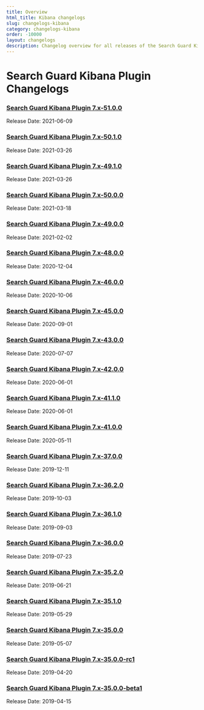 ```yaml
---
title: Overview
html_title: Kibana changelogs
slug: changelogs-kibana
category: changelogs-kibana
order: -10000
layout: changelogs
description: Changelog overview for all releases of the Search Guard Kibana Plugin that adds access control and session management.
---
```


<!---
Copyright 2020 floragunn GmbH
-->

# Search Guard Kibana Plugin Changelogs

### [Search Guard Kibana Plugin 7.x-51.0.0](changelog_kibana_7_x_51_0_0.md)

Release Date: 2021-06-09

### [Search Guard Kibana Plugin 7.x-50.1.0](changelog_kibana_7_x_50_1_0.md)

Release Date: 2021-03-26

### [Search Guard Kibana Plugin 7.x-49.1.0](changelog_kibana_7_x_49_1_0.md)

Release Date: 2021-03-26

### [Search Guard Kibana Plugin 7.x-50.0.0](changelog_kibana_7_x_50_0_0.md)

Release Date: 2021-03-18

### [Search Guard Kibana Plugin 7.x-49.0.0](changelog_kibana_7_x_49_0_0.md)

Release Date: 2021-02-02

### [Search Guard Kibana Plugin 7.x-48.0.0](changelog_kibana_7_x_48_0_0.md)

Release Date: 2020-12-04

### [Search Guard Kibana Plugin 7.x-46.0.0](changelog_kibana_7_x_46_0_0.md)

Release Date: 2020-10-06

### [Search Guard Kibana Plugin 7.x-45.0.0](changelog_kibana_7_x_45_0_0.md)

Release Date: 2020-09-01

### [Search Guard Kibana Plugin 7.x-43.0.0](changelog_kibana_7_x_43_0_0.md)

Release Date: 2020-07-07

### [Search Guard Kibana Plugin 7.x-42.0.0](changelog_kibana_7_x_42_0_0.md)

Release Date: 2020-06-01

### [Search Guard Kibana Plugin 7.x-41.1.0](changelog_kibana_7_x_41_1_0.md)

Release Date: 2020-06-01

### [Search Guard Kibana Plugin 7.x-41.0.0](changelog_kibana_7_x_41_0_0.md)

Release Date: 2020-05-11

### [Search Guard Kibana Plugin 7.x-37.0.0](changelog_kibana_7_x_37_0_0.md)

Release Date: 2019-12-11

### [Search Guard Kibana Plugin 7.x-36.2.0](changelog_kibana_7_x_36_2_0.md)

Release Date: 2019-10-03

### [Search Guard Kibana Plugin 7.x-36.1.0](changelog_kibana_7_x_36_1_0.md)

Release Date: 2019-09-03

### [Search Guard Kibana Plugin 7.x-36.0.0](changelog_kibana_7_x_36_0_0.md)

Release Date: 2019-07-23

### [Search Guard Kibana Plugin 7.x-35.2.0](changelog_kibana_7_x_35_2_0.md)

Release Date: 2019-06-21

### [Search Guard Kibana Plugin 7.x-35.1.0](changelog_kibana_7_x_35_1_0.md)

Release Date: 2019-05-29


### [Search Guard Kibana Plugin 7.x-35.0.0](changelog_kibana_7_x_35_0_0.md)

Release Date: 2019-05-07

### [Search Guard Kibana Plugin 7.x-35.0.0-rc1](changelog_kibana_7_x_35_0_0_rc1.md)

Release Date: 2019-04-20

### [Search Guard Kibana Plugin 7.x-35.0.0-beta1](changelog_kibana_7_x_35_0_0_beta1.md)

Release Date: 2019-04-15

